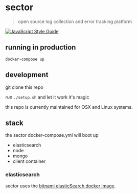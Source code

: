 # sector
> open source log collection and error tracking platform

[![JavaScript Style Guide](https://cdn.rawgit.com/standard/standard/master/badge.svg)](https://github.com/standard/standard)


## running in production 

```
docker-compose up
```

## development

git clone this repo 

run `./setup.sh` and let it work it's magic

this repo is currently maintained for OSX and Linux systems. 

## stack

the sector docker-compose.yml will boot up 

* elasticsearch
* node
* mongo
* client container

### elasticsearch 

sector uses the [bitnami elasticSearch docker image](https://github.com/bitnami/bitnami-docker-elasticsearch).
